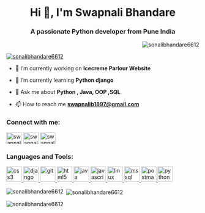 <h1 align="center">Hi 👋, I'm Swapnali Bhandare</h1>
<h3 align="center">A passionate Python developer from Pune India</h3>

<p align="right"> <img src="https://encrypted-tbn0.gstatic.com/images?q=tbn:ANd9GcR13PzZUJXsGWzJcIR5sQ5H0q4vr8vDESnh5Q&usqp=CAU" alt="sonalibhandare6612" /> </p>

<p align="left"> <a href="https://github.com/ryo-ma/github-profile-trophy"><img src="https://github-profile-trophy.vercel.app/?username=sonalibhandare6612" alt="sonalibhandare6612" /></a> </p>

- 🔭 I’m currently working on **Icecreme Parlour Website**

- 🌱 I’m currently learning **Python django**

- 💬 Ask me about **Python , Java, OOP ,SQL**

- 📫 How to reach me **swapnalib1897@gmail.com**

<h3 align="left">Connect with me:</h3>
<p align="left">
<a href="https://linkedin.com/in/swapnali-bhandare" target="blank"><img align="center" src="https://www.vectorlogo.zone/logos/linkedin/linkedin-icon.svg" alt="swapnali bhandare" height="30" width="40" /></a>
<a href="https://www.leetcode.com/swapnalib1897@gmail.com" target="blank"><img align="center" src="https://www.vectorlogo.zone/logos/leetcode/leetcode-icon.svg" alt="swapnalileetcode " height="30" width="40" /></a>
<a href="https://auth.geeksforgeeks.org/user/swapnalkje7" target="blank"><img align="center" src="https://www.vectorlogo.zone/logos/geeksforgeeks/geeksforgeeks-icon.svg" alt="swapnalkje7" height="30" width="40" /></a>
</p>

<h3 align="left">Languages and Tools:</h3>
<p align="left"> <a href="https://www.w3schools.com/css/" target="_blank" rel="noreferrer"> <img src="https://www.vectorlogo.zone/logos/css3/css3-icon.svg" alt="css3" width="40" height="40"/> </a> <a href="https://www.djangoproject.com/" target="_blank" rel="noreferrer"> <img src="https://www.vectorlogo.zone/logos/django/django-icon.svg" alt="django" width="40" height="40"/> </a> <a href="https://git-scm.com/" target="_blank" rel="noreferrer"> <img src="https://www.vectorlogo.zone/logos/git/git-icon.svg" alt="git" width="40" height="40"/> </a> <a href="https://www.w3.org/html/" target="_blank" rel="noreferrer"> <img src="https://www.vectorlogo.zone/logos/html5/html5-icon.svg" alt="html5" width="40" height="40"/> </a> <a href="https://www.java.com" target="_blank" rel="noreferrer"> <img src="https://www.vectorlogo.zone/logos/java/java-icon.svg" alt="java" width="40" height="40"/> </a> <a href="https://developer.mozilla.org/en-US/docs/Web/JavaScript" target="_blank" rel="noreferrer"> <img src="https://www.vectorlogo.zone/logos/javascript/javascript-icon.svg" alt="javascript" width="40" height="40"/> </a> <a href="https://www.linux.org/" target="_blank" rel="noreferrer"> <img src="https://www.vectorlogo.zone/logos/linux/linux-icon.svg" alt="linux" width="40" height="40"/> </a> <a href="https://www.microsoft.com/en-us/sql-server" target="_blank" rel="noreferrer"> <img src="https://www.vectorlogo.zone/logos/mysql/mysql-icon.svg" alt="mssql" width="40" height="40"/> </a>  <a href="https://postman.com" target="_blank" rel="noreferrer"> <img src="https://www.vectorlogo.zone/logos/getpostman/getpostman-icon.svg" alt="postman" width="40" height="40"/> </a> <a href="https://www.python.org" target="_blank" rel="noreferrer"> <img src="https://www.vectorlogo.zone/logos/python/python-icon.svg" alt="python" width="40" height="40"/> </a> </p>

<p><img align="left" src="https://github-readme-stats.vercel.app/api/top-langs?username=sonalibhandare6612&show_icons=true&locale=en&layout=compact" alt="sonalibhandare6612" /></p>

<p>&nbsp;<img align="center" src="https://github-readme-stats.vercel.app/api?username=sonalibhandare6612&show_icons=true&locale=en" alt="sonalibhandare6612" /></p>

<p><img align="center" src="https://github-readme-streak-stats.herokuapp.com/?user=sonalibhandare6612&" alt="sonalibhandare6612" /></p>
